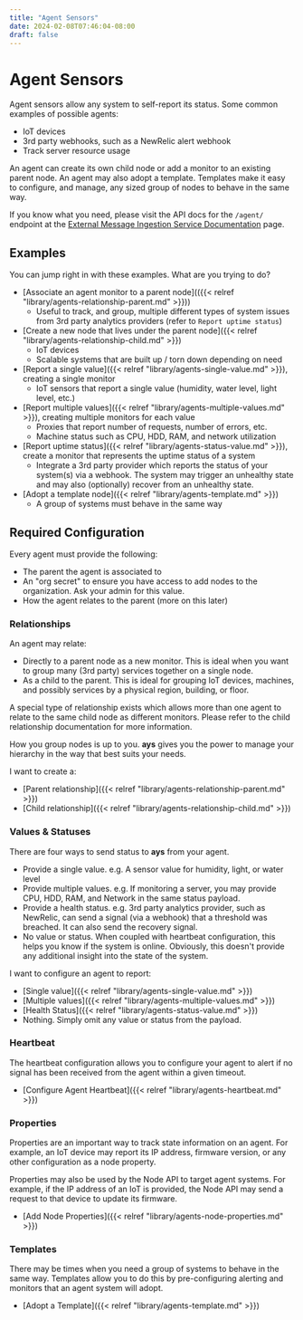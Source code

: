 ```yaml
---
title: "Agent Sensors"
date: 2024-02-08T07:46:04-08:00
draft: false
---
```


# Agent Sensors

Agent sensors allow any system to self-report its status. Some common examples of possible agents:

- IoT devices
- 3rd party webhooks, such as a NewRelic alert webhook
- Track server resource usage

An agent can create its own child node or add a monitor to an existing parent node. An agent may also adopt a template. Templates make it easy to configure, and manage, any sized group of nodes to behave in the same way.

If you know what you need, please visit the API docs for the `/agent/` endpoint at the [External Message Ingestion Service Documentation](https://api.bithead.io:9443/docs/) page.

## Examples

You can jump right in with these examples. What are you trying to do?

- [Associate an agent monitor to a parent node](({{< relref "library/agents-relationship-parent.md" >}}))
  - Useful to track, and group, multiple different types of system issues from 3rd party analytics providers (refer to `Report uptime status`)
- [Create a new node that lives under the parent node]({{< relref "library/agents-relationship-child.md" >}})
  - IoT devices
  - Scalable systems that are built up / torn down depending on need
- [Report a single value]({{< relref "library/agents-single-value.md" >}}), creating a single monitor
  - IoT sensors that report a single value (humidity, water level, light level, etc.)
- [Report multiple values]({{< relref "library/agents-multiple-values.md" >}}), creating multiple monitors for each value
  - Proxies that report number of requests, number of errors, etc.
  - Machine status such as CPU, HDD, RAM, and network utilization
- [Report uptime status]({{< relref "library/agents-status-value.md" >}}), create a monitor that represents the uptime status of a system
  - Integrate a 3rd party provider which reports the status of your system(s) via a webhook. The system may trigger an unhealthy state and may also (optionally) recover from an unhealthy state.
- [Adopt a template node]({{< relref "library/agents-template.md" >}})
  - A group of systems must behave in the same way

## Required Configuration

Every agent must provide the following:

- The parent the agent is associated to
- An "org secret" to ensure you have access to add nodes to the organization. Ask your admin for this value.
- How the agent relates to the parent (more on this later)

### Relationships

An agent may relate:

- Directly to a parent node as a new monitor. This is ideal when you want to group many (3rd party) services together on a single node.
- As a child to the parent. This is ideal for grouping IoT devices, machines, and possibly services by a physical region, building, or floor.

A special type of relationship exists which allows more than one agent to relate to the same child node as different monitors. Please refer to the child relationship documentation for more information.

How you group nodes is up to you. **ays** gives you the power to manage your hierarchy in the way that best suits your needs.

I want to create a:

- [Parent relationship]({{< relref "library/agents-relationship-parent.md" >}})
- [Child relationship]({{< relref "library/agents-relationship-child.md" >}})

### Values & Statuses

There are four ways to send status to **ays** from your agent.

- Provide a single value. e.g. A sensor value for humidity, light, or water level
- Provide multiple values. e.g. If monitoring a server, you may provide CPU, HDD, RAM, and Network in the same status payload.
- Provide a health status. e.g. 3rd party analytics provider, such as NewRelic, can send a signal (via a webhook) that a threshold was breached. It can also send the recovery signal.
- No value or status. When coupled with heartbeat configuration, this helps you know if the system is online. Obviously, this doesn't provide any additional insight into the state of the system.

I want to configure an agent to report:

- [Single value]({{< relref "library/agents-single-value.md" >}})
- [Multiple values]({{< relref "library/agents-multiple-values.md" >}})
- [Health Status]({{< relref "library/agents-status-value.md" >}})
- Nothing. Simply omit any value or status from the payload.

### Heartbeat

The heartbeat configuration allows you to configure your agent to alert if no signal has been received from the agent within a given timeout.

- [Configure Agent Heartbeat]({{< relref "library/agents-heartbeat.md" >}})

### Properties

Properties are an important way to track state information on an agent. For example, an IoT device may report its IP address, firmware version, or any other configuration as a node property.

Properties may also be used by the Node API to target agent systems. For example, if the IP address of an IoT is provided, the Node API may send a request to that device to update its firmware.

- [Add Node Properties]({{< relref "library/agents-node-properties.md" >}})

### Templates

There may be times when you need a group of systems to behave in the same way. Templates allow you to do this by pre-configuring alerting and monitors that an agent system will adopt.

- [Adopt a Template]({{< relref "library/agents-template.md" >}})
